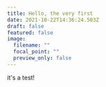 ```yaml
---
title: Hello, the very first
date: 2021-10-22T14:36:24.503Z
draft: false
featured: false
image:
  filename: ""
  focal_point: ""
  preview_only: false
---
```

it's a test!